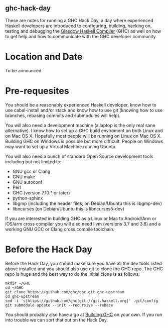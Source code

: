 ghc-hack-day
------------

These are notes for running a GHC Hack Day, a day where experienced Haskell
developers are introduced to configuring, building, hacking on, testing and
debugging the [Glasgow Haskell Compiler] (GHC) as well on how to get help and
how to communicate with the GHC developer community.


# Location and Date

To be announced.


# Pre-requesites

You should be a reasonably experienced Haskell developer, know how to use
cabal-install and/or stack and know how to use git (knowing how to use
branches, rebasing commits and submodules will help).

You will also need a development machine (a laptop is the only real sane
alternative). I know how to set up a GHC build enviroment on both Linux and
on Mac OS X. Hopefully most people will be running on Linux on Mac OS X.
Building GHC on Windows is possible but more difficult. People on Windows may
want to set up a Virtual Machine running Ubuntu.

You will also need  a bunch of standard Open Source development tools including
but not limited to:

 - GNU gcc or Clang
 - GNU make
 - GNU autoconf
 - Perl
 - GHC (version 7.10.* or later)
 - python-sphinx
 - libgmp (including the header files, on Debian/Ubuntu this is libgmp-dev)
 - libncurses (on Debian/Ubuntu this is libncurses5-dev)

If you are interested in building GHC as a Linux or Mac to Android/Arm or
iOS/arm cross compiler you will also need llvm (versions 3.7 and 3.8) and a
working GNU GCC or Clang cross compile toolchain.

# Before the Hack Day

Before the Hack Day, you should make sure you have all the dev tools listed
above installed and you should also use git to clone the GHC repo. The GHC
repo is huge and the best way to do the initial clone is as follows:

```
mkdir ~/GHC
cd ~/GHC
git clone https://github.com/ghc/ghc.git ghc-upstream
cd ghc-upstream
sed -i 's|https://github.com/ghc|git://git.haskell.org|' .git/config
git submodule update --init --recursive --rebase
```

You should probably also have a go at [Building GHC] on your own. If you run
into trouble we can sort that out on the Hack Day.




[Glasgow Haskell Compiler]: https://ghc.haskell.org/trac/ghc/

[Building GHC]: https://ghc.haskell.org/trac/ghc/wiki/Building

